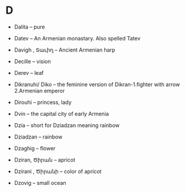# D
- Dalita – pure 

- Datev – An Armenian monastary. Also spelled Tatev 

- Davigh , Տաւիղ – Ancient Armenian harp

- Decille – vision 

- Derev – leaf 

- Dikranuhi/ Diko – the feminine version of Dikran-1.fighter with arrow 2.Armenian emperor  

- Dirouhi – princess, lady  

- Dvin – the capital city of early Armenia

- Dzia – short for Dziadzan meaning rainbow 

- Dziadzan – rainbow 

- Dzaghig – flower 

- Dziran, Ծիրան – apricot

- Dzirani , Ծիրանի – color of apricot

- Dzovig – small ocean 
